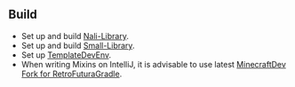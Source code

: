 ## Build

- Set up and build [Nali-Library](https://github.com/spacecat393/Nali-Library).
- Set up and build [Small-Library](https://github.com/spacecat393/Small-Library).
- Set up [TemplateDevEnv](https://github.com/CleanroomMC/TemplateDevEnv).
- When writing Mixins on IntelliJ, it is advisable to use latest [MinecraftDev Fork for RetroFuturaGradle](https://github.com/eigenraven/MinecraftDev/releases).
